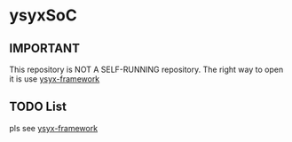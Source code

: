 # ysyxSoC
## IMPORTANT
This repository is NOT A SELF-RUNNING repository. The right way to open it is use [ysyx-framework](git@github.com:yizishun/ysyx-framework.git)
## TODO List
pls see [ysyx-framework](git@github.com:yizishun/ysyx-framework.git)
